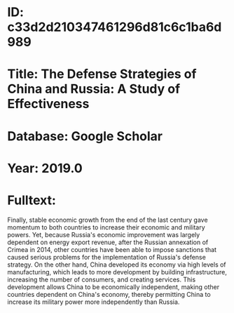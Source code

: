 # ID: c33d2d210347461296d81c6c1ba6d989
# Title: The Defense Strategies of China and Russia: A Study of Effectiveness
# Database: Google Scholar
# Year: 2019.0
# Fulltext:
Finally, stable economic growth from the end of the last century gave momentum to both countries to increase their economic and military powers.
Yet, because Russia's economic improvement was largely dependent on energy export revenue, after the Russian annexation of Crimea in 2014, other countries have been able to impose sanctions that caused serious problems for the implementation of Russia's defense strategy.
On the other hand, China developed its economy via high levels of manufacturing, which leads to more development by building infrastructure, increasing the number of consumers, and creating services.
This development allows China to be economically independent, making other countries dependent on China's economy, thereby permitting China to increase its military power more independently than Russia.